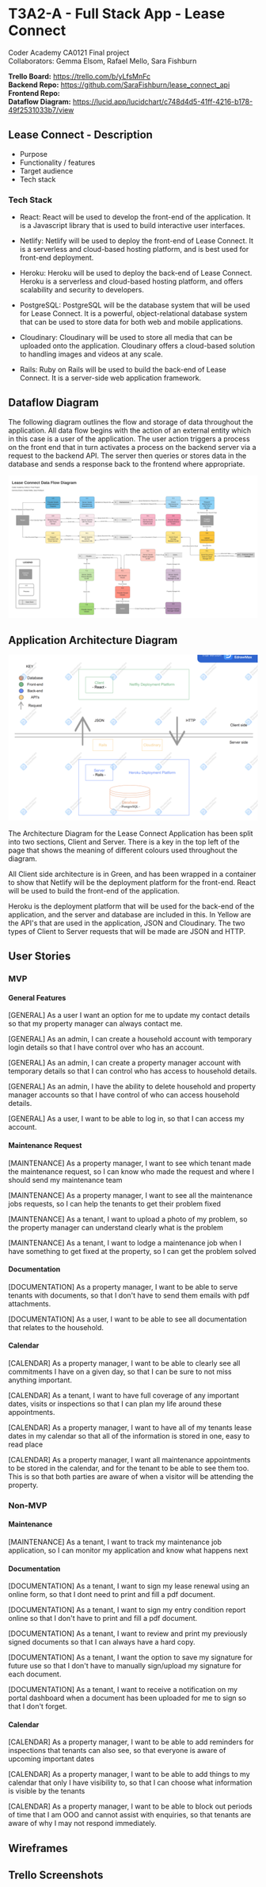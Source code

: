 # T3A2-A - Full Stack App - Lease Connect
Coder Academy CA0121 Final project\
Collaborators: Gemma Elsom, Rafael Mello, Sara Fishburn

**Trello Board:** https://trello.com/b/yLfsMnFc \
**Backend Repo:** https://github.com/SaraFishburn/lease_connect_api \
**Frontend Repo:** \
**Dataflow Diagram:** https://lucid.app/lucidchart/c748d4d5-41ff-4216-b178-49f2531033b7/view


## Lease Connect - Description
- Purpose
- Functionality / features
- Target audience
- Tech stack

### Tech Stack
- React: React will be used to develop the front-end of the application. It is a Javascript library that is used to build interactive user interfaces. 

- Netlify: Netlify will be used to deploy the front-end of Lease Connect. It is a serverless and cloud-based hosting platform, and is best used for front-end deployment.

- Heroku: Heroku will be used to deploy the back-end of Lease Connect. Heroku is a serverless and cloud-based hosting platform, and offers scalability and security to developers.

- PostgreSQL: PostgreSQL will be the database system that will be used for Lease Connect. It is a powerful, object-relational database system that can be used to store data for both web and mobile applications.

- Cloudinary: Cloudinary will be used to store all media that can be uploaded onto the application. Cloudinary offers a cloud-based solution to handling images and videos at any scale. 

- Rails: Ruby on Rails will be used to build the back-end of Lease Connect. It is a server-side web application framework. 

## Dataflow Diagram

The following diagram outlines the flow and storage of data throughout the application. All data flow begins with the action of an external entity which in this case is a user of the application. The user action triggers a process on the front end that in turn activates a process on the backend server via a request to the backend API. The server then queries or stores data in the database and sends a response back to the frontend where appropriate.

![Dataflow Diagram](docs/lease_connect_dataflow_diagram.png)

## Application Architecture Diagram
![Architecture Diagram](docs/ArchitectureDiagram.png)

The Architecture Diagram for the Lease Connect Application has been split into two sections, Client and Server. There is a key in the top left of the page that shows the meaning of different colours used throughout the diagram.

All Client side architecture is in Green, and has been wrapped in a container to show that Netlify will be the deployment platform for the front-end. React will be used to build the front-end of the application.

Heroku is the deployment platform that will be used for the back-end of the application, and the server and database are included in this. In Yellow are the API's that are used in the application, JSON and Cloudinary. The two types of Client to Server requests that will be made are JSON and HTTP.

## User Stories

### MVP

  #### General Features
  [GENERAL] As a user I want an option for me to update my contact details so that my property manager can always contact me.


  [GENERAL] As an admin, I can create a household account with temporary login details so that I have control over who has an account.

  [GENERAL] As an admin, I can create a property manager account with temporary details so that I can control who has access to household details.

  [GENERAL] As an admin, I have the ability to delete household and property manager accounts so that I have control of who can access household details.

  [GENERAL] As a user, I want to be able to log in, so that I can access my account.

  #### Maintenance Request
  [MAINTENANCE] As a property manager, I want to see which tenant made the maintenance request, so I can know who made the request and where I should send my maintenance team

  [MAINTENANCE] As a property manager, I want to see all the maintenance jobs requests, so I can help the tenants to get their problem fixed

  [MAINTENANCE] As a tenant, I want to upload a photo of my problem, so the property manager can understand clearly what is the problem

  [MAINTENANCE] As a tenant, I want to lodge a maintenance job when I have something to get fixed at the property, so I can get the problem solved

  #### Documentation
  [DOCUMENTATION] As a property manager, I want to be able to serve tenants with documents, so that I don't have to send them emails with pdf attachments.

  [DOCUMENTATION] As a user, I want to be able to see all documentation that relates to the household.

  #### Calendar

  [CALENDAR] As a property manager, I want to be able to clearly see all commitments I have on a given day, so that I can be sure to not miss anything important.

  [CALENDAR] As a tenant, I want to have full coverage of any important dates, visits or inspections so that I can plan my life around these appointments.

  [CALENDAR] As a property manager, I want to have all of my tenants lease dates in my calendar so that all of the information is stored in one, easy to read place

  [CALENDAR] As a property manager, I want all maintenance appointments to be stored in the calendar, and for the tenant to be able to see them too. This is so that both parties are aware of when a visitor will be attending the property.

### Non-MVP

  #### Maintenance
  [MAINTENANCE] As a tenant, I want to track my maintenance job application, so I can monitor my application and know what happens next

  #### Documentation
  [DOCUMENTATION] As a tenant, I want to sign my lease renewal using an online form, so that I dont need to print and fill a pdf document.

  [DOCUMENTATION] As a tenant, I want to sign my entry condition report online so that I don't have to print and fill a pdf document.

  [DOCUMENTATION] As a tenant, I want to review and print my previously signed documents so that I can always have a hard copy.

  [DOCUMENTATION] As a tenant, I want the option to save my signature for future use so that I don't have to manually sign/upload my signature for each document.

  [DOCUMENTATION] As a tenant, I want to receive a notification on my portal dashboard when a document has been uploaded for me to sign so that I don't forget.

  #### Calendar
  [CALENDAR] As a property manager, I want to be able to add reminders for inspections that tenants can also see, so that everyone is aware of upcoming important dates

  [CALENDAR] As a property manager, I want to be able to add things to my calendar that only I have visibility to, so that I can choose what information is visible by the tenants

  [CALENDAR] As a property manager, I want to be able to block out periods of time that I am OOO and cannot assist with enquiries, so that tenants are aware of why I may not respond immediately.

## Wireframes
## Trello Screenshots
